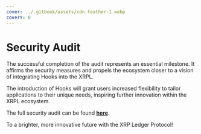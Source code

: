 ```yaml
---
cover: ../.gitbook/assets/cdn.feather-1.webp
coverY: 0
---
```


# Security Audit

The successful completion of the audit represents an essential milestone. It affirms the security measures and propels the ecosystem closer to a vision of integrating Hooks into the XRPL.

The introduction of Hooks will grant users increased flexibility to tailor applications to their unique needs, inspiring further innovation within the XRPL ecosystem.

The full security audit can be found [**here**](https://xrpl-labs.com/static/misc/Security%20Assessment%20of%20the%20XRP%20Labs%20Hooks%20Amendment%20v1.0.pdf).

To a brighter, more innovative future with the XRP Ledger Protocol!
